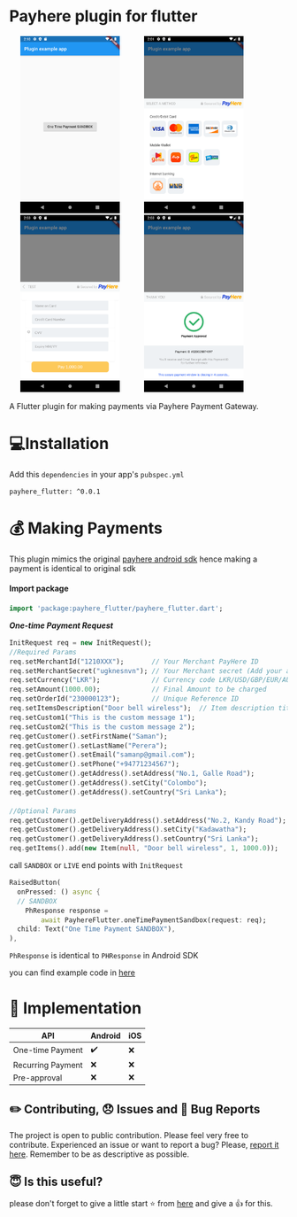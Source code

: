 # Payhere plugin for flutter

<p>
    <img src="https://raw.githubusercontent.com/bawantha/payhere_flutter/master/screenshots/0.png" width="180px" height="auto" hspace="20"/>
    <img src="https://raw.githubusercontent.com/bawantha/payhere_flutter/master/screenshots/1.png" width="180px" height="auto" hspace="20"/>
   <img src="https://raw.githubusercontent.com/bawantha/payhere_flutter/master/screenshots/2.png" width="180px" height="auto" hspace="20"/>
    <img src="https://raw.githubusercontent.com/bawantha/payhere_flutter/master/screenshots/3.png" width="180px" height="auto" hspace="20"/>
</p>
A Flutter plugin for making payments via Payhere Payment Gateway.

#  💻Installation

Add  this `dependencies` in your app's `pubspec.yml`

    payhere_flutter: ^0.0.1

# 💰 Making Payments

This plugin mimics the original [payhere android sdk](https://support.payhere.lk/api-&-mobile-sdk/mobile-sdk-for-android) hence making a payment is identical to original sdk 
#### Import package
```dart
import 'package:payhere_flutter/payhere_flutter.dart';
```
***One-time Payment Request***
```dart
InitRequest req = new InitRequest();
//Required Params
req.setMerchantId("1210XXX");       // Your Merchant PayHere ID
req.setMerchantSecret("ugknesnvn"); // Your Merchant secret (Add your app at Settings > Domains & Credentials, to get this))
req.setCurrency("LKR");             // Currency code LKR/USD/GBP/EUR/AUD
req.setAmount(1000.00);             // Final Amount to be charged
req.setOrderId("230000123");        // Unique Reference ID
req.setItemsDescription("Door bell wireless");  // Item description title 
req.setCustom1("This is the custom message 1");
req.setCustom2("This is the custom message 2");
req.getCustomer().setFirstName("Saman");
req.getCustomer().setLastName("Perera");
req.getCustomer().setEmail("samanp@gmail.com");
req.getCustomer().setPhone("+94771234567");
req.getCustomer().getAddress().setAddress("No.1, Galle Road");
req.getCustomer().getAddress().setCity("Colombo");
req.getCustomer().getAddress().setCountry("Sri Lanka");

//Optional Params
req.getCustomer().getDeliveryAddress().setAddress("No.2, Kandy Road");
req.getCustomer().getDeliveryAddress().setCity("Kadawatha");
req.getCustomer().getDeliveryAddress().setCountry("Sri Lanka");
req.getItems().add(new Item(null, "Door bell wireless", 1, 1000.0));
```
call 	`SANDBOX` or `LIVE` end points with `InitRequest`
```dart
RaisedButton(  
  onPressed: () async {  
  // SANDBOX 
    PhResponse response =  
        await PayhereFlutter.oneTimePaymentSandbox(request: req);  
  child: Text("One Time Payment SANDBOX"),  
),
```
`PhResponse` is identical to `PHResponse` in Android SDK 

you can find example code in [here](https://github.com/bawantha/payhere_flutter/tree/master/example)



# 📄 Implementation

| API | Android| iOS
|--|--|--|
| One-time Payment |  ✔️| ❌ |
| Recurring Payment |  ❌| ❌ |
| Pre-approval |  ❌| ❌ |

## ✏️ Contributing, 😞 Issues and 🐛 Bug Reports

The project is open to public contribution. Please feel very free to contribute. Experienced an issue or want to report a bug? Please, [report it here](https://github.com/bawantha/payhere_flutter/issues). Remember to be as descriptive as possible.

## 😇 Is this useful?

please don't forget to give a little start ⭐ from [here](https://github.com/bawantha/payhere_flutter) and give a 👍 for this.  



